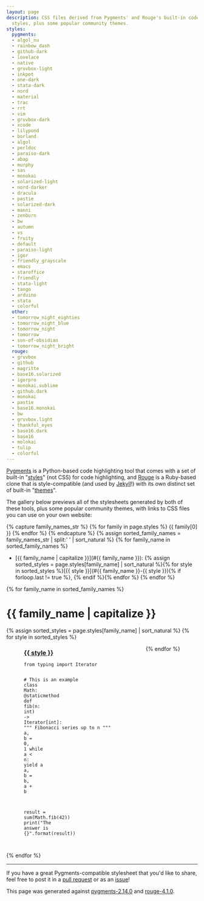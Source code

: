 ```yaml
---
layout: page
description: CSS files derived from Pygments' and Rouge's built-in code highlighting
  styles, plus some popular community themes.
styles:
  pygments:
  - algol_nu
  - rainbow_dash
  - github-dark
  - lovelace
  - native
  - gruvbox-light
  - inkpot
  - one-dark
  - stata-dark
  - nord
  - material
  - trac
  - rrt
  - vim
  - gruvbox-dark
  - xcode
  - lilypond
  - borland
  - algol
  - perldoc
  - paraiso-dark
  - abap
  - murphy
  - sas
  - monokai
  - solarized-light
  - nord-darker
  - dracula
  - pastie
  - solarized-dark
  - manni
  - zenburn
  - bw
  - autumn
  - vs
  - fruity
  - default
  - paraiso-light
  - igor
  - friendly_grayscale
  - emacs
  - staroffice
  - friendly
  - stata-light
  - tango
  - arduino
  - stata
  - colorful
  other:
  - tomorrow_night_eighties
  - tomorrow_night_blue
  - tomorrow_night
  - tomorrow
  - son-of-obsidian
  - tomorrow_night_bright
  rouge:
  - gruvbox
  - github
  - magritte
  - base16.solarized
  - igorpro
  - monokai.sublime
  - github.dark
  - monokai
  - pastie
  - base16.monokai
  - bw
  - gruvbox.light
  - thankful_eyes
  - base16.dark
  - base16
  - molokai
  - tulip
  - colorful
---
```


[Pygments](http://pygments.org) is a Python-based code highlighting tool that comes with a set of built-in "[styles](http://dev.pocoo.org/projects/pygments/browser/pygments/styles)" (not CSS) for code highlighting, and [Rouge](https://github.com/rouge-ruby/rouge/tree/master/lib/rouge/themes) is a Ruby-based clone that is style-compatible (and used by [Jekyll](https://github.com/jekyll/jekyll)!) with its own distinct set of built-in "[themes](https://rouge-ruby.github.io/docs/Rouge/Themes.html)".

The gallery below previews all of the stylesheets generated by both of these tools, plus some popular community themes, with links to CSS files you can use on your own website:

{% capture family_names_str %}
  {% for family in page.styles %}
    {{ family[0] }}
  {% endfor %}
{% endcapture %}
{% assign sorted_family_names = family_names_str | split:' ' | sort_natural %}
{% for family_name in sorted_family_names %}
* [{{ family_name | capitalize }}](#{{ family_name }}): {% assign sorted_styles = page.styles[family_name] | sort_natural %}{% for style in sorted_styles %}[{{ style }}](#{{ family_name }}-{{ style }}){% if forloop.last != true %}, {% endif %}{% endfor %}
{% endfor %}

<style>
  .style-gallery {
      display: flex;
      flex-wrap: wrap;
      justify-content: space-around;
  }
  h2 {
      margin-top: 2em;
  }
  .style-gallery h3 {
      margin-bottom: 0.1em;
  }
  .style-gallery pre {
      background-color: inherit;
  }
</style>

{% for family_name in sorted_family_names %}

<h1 id="{{ family_name }}">{{ family_name | capitalize }}</h1>

<div class="style-gallery">
{% assign sorted_styles = page.styles[family_name] | sort_natural %}
{% for style in sorted_styles %}

<style>{% include_relative stylesheets/{{ family_name }}/{{ style }}.css %}</style>

<div>
<h3 id="{{ family_name }}-{{ style }}"><a href="https://github.com/numist/highlight-css/blob/main/{{ family_name | capitalize }}/{{ style }}.css">{{ style }}</a></h3>

<div class="highlight-{{ family_name }}-{{ style }}"><pre class="highlight-{{ family_name }}-{{ style }}"><code><span class="kn">from</span> <span class="nn">typing</span> <span class="kn">import</span> <span class="n">Iterator</span>

<span class="c1"># This is an example
</span><span class="k">class</span> <span class="nc">Math</span><span class="p">:</span>
    <span class="o">@</span><span class="nb">staticmethod</span>
    <span class="k">def</span> <span class="nf">fib</span><span class="p">(</span><span class="n">n</span><span class="p">:</span> <span class="nb">int</span><span class="p">)</span> <span class="o">-&gt;</span> <span class="n">Iterator</span><span class="p">[</span><span class="nb">int</span><span class="p">]:</span>
        <span class="s">""" Fibonacci series up to n """</span>
        <span class="n">a</span><span class="p">,</span> <span class="n">b</span> <span class="o">=</span> <span class="mi">0</span><span class="p">,</span> <span class="mi">1</span>
        <span class="k">while</span> <span class="n">a</span> <span class="o">&lt;</span> <span class="n">n</span><span class="p">:</span>
            <span class="k">yield</span> <span class="n">a</span>
            <span class="n">a</span><span class="p">,</span> <span class="n">b</span> <span class="o">=</span> <span class="n">b</span><span class="p">,</span> <span class="n">a</span> <span class="o">+</span> <span class="n">b</span>

<span class="n">result</span> <span class="o">=</span> <span class="nb">sum</span><span class="p">(</span><span class="n">Math</span><span class="p">.</span><span class="n">fib</span><span class="p">(</span><span class="mi">42</span><span class="p">))</span>
<span class="k">print</span><span class="p">(</span><span class="s">"The answer is {}"</span><span class="p">.</span><span class="nb">format</span><span class="p">(</span><span class="n">result</span><span class="p">))</span>
</code></pre></div>
</div>

{% endfor %}
</div>

{% endfor %}

----

If you have a great Pygments-compatible stylesheet that you'd like to share, feel free to post it in a [pull request](https://github.com/numist/highlight-css/pulls) or as an [issue](https://github.com/numist/highlight-css/issues)!

This page was generated against [pygments-2.14.0](https://github.com/pygments/pygments/releases/tag/2.14.0) and [rouge-4.1.0](https://github.com/rouge-ruby/rouge/releases/tag/v4.1.0).
